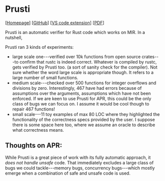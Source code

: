 # Prusti
  [[Homepage](https://www.pm.inf.ethz.ch/research/prusti.html)]
  [[GitHub](https://github.com/viperproject/prusti-dev)] 
  [[VS code extension](https://github.com/viperproject/prusti-assistant)] 
  [[PDF](https://www.cs.ubc.ca/~alexsumm/papers/AstrauskasMuellerPoliSummers19.pdf)]
  
Prusti is an automatic verifier for Rust code which works on MIR. In a nutshell, 

Prusti ran 3 kinds of experiments:
* large scale one---verified over 10k functions from open source crates---to confirm that rustc is indeed correct. Whatever is compiled by rustc, gets verified by Prusti too. (a sort of sanity check for the compiler). Not sure whether the word large scale is appropriate though. It refers to a large number of small functions.
* medium scale---checked over 500 functions for integer overflows and divisions by zero. Interestingly, 467 have had errors because of assumptions over the arguments, assumptions which have not been enforced. If we are keen to use Prusti for APR, this could be the only class of bugs we can focus on. I assume it would be cool though to repair 467 functions!
* small scale---11 toy examples of max 80 LOC where they highlighted the functionality of the correctness specs provided by the user. I suppose there is some space here too, where we assume an oracle to describe what correctness means.


## Thoughts on APR:

While Prusti is a great piece of work with its fully automatic approach, it _does not handle unsafe_ code. That immediately excludes a large class of bugs we could tackle---memory bugs, concurrency bugs---which mostly emerge when a combination of safe and unsafe code is used. 
